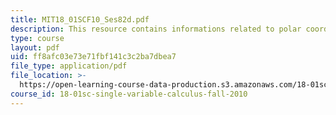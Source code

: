 ```yaml
---
title: MIT18_01SCF10_Ses82d.pdf
description: This resource contains informations related to polar coordinates.
type: course
layout: pdf
uid: ff8afc03e73e71fbf141c3c2ba7dbea7
file_type: application/pdf
file_location: >-
  https://open-learning-course-data-production.s3.amazonaws.com/18-01sc-single-variable-calculus-fall-2010/ff8afc03e73e71fbf141c3c2ba7dbea7_MIT18_01SCF10_Ses82d.pdf
course_id: 18-01sc-single-variable-calculus-fall-2010
---
```


